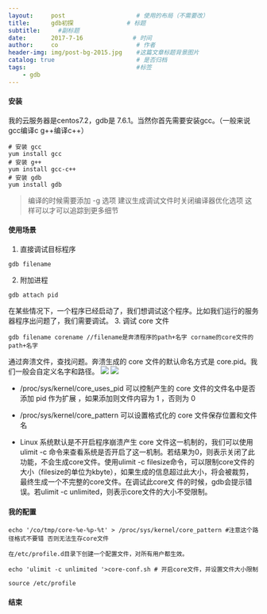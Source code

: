 ```yaml
---
layout:     post                    # 使用的布局（不需要改）
title:      gdb初探               # 标题 
subtitle:     #副标题
date:       2017-7-16              # 时间
author:     co                      # 作者
header-img: img/post-bg-2015.jpg    #这篇文章标题背景图片
catalog: true                       # 是否归档
tags:                               #标签
    - gdb
---
```

#### 安装
我的云服务器是centos7.2，gdb是 7.6.1。当然你首先需要安装gcc。（一般来说gcc编译c g++编译c++）
```
# 安装 gcc
yum install gcc
# 安装 g++
yum install gcc-c++
# 安装 gdb
yum install gdb
```
> 编译的时候需要添加 -g 选项
> 建议生成调试文件时关闭编译器优化选项 这样可以才可以追踪到更多细节

#### 使用场景
1. 直接调试目标程序

```
gdb filename
```

2. 附加进程

```
gdb attach pid
```

在某些情况下，一个程序已经启动了，我们想调试这个程序。比如我们运行的服务器程序出问题了，我们需要调试。
3. 调试 core 文件

```
gdb filename corename //filename是奔溃程序的path+名字 corname的core文件的path+名字
```


通过奔溃文件，查找问题。奔溃生成的 core 文件的默认命名方式是 core.pid。我们一般会自定义名字和路径。
![](https://gitee.com/whatplane/resource/raw/master/img/wx_20190212191022.png) 
![](https://gitee.com/whatplane/resource/raw/master/img/wx_20190212191135.png) 



- /proc/sys/kernel/core_uses_pid 可以控制产生的 core 文件的文件名中是否添加 pid 作为扩展 ，如果添加则文件内容为 1 ，否则为 0


- /proc/sys/kernel/core_pattern 可以设置格式化的 core 文件保存位置和文件名 

- Linux 系统默认是不开启程序崩溃产生 core 文件这一机制的，我们可以使用 ulimit -c 命令来查看系统是否开启了这一机制。若结果为0，则表示关闭了此功能，不会生成core文件。使用ulimit -c filesize命令，可以限制core文件的大小（filesize的单位为kbyte），如果生成的信息超过此大小，将会被裁剪，最终生成一个不完整的core文件。在调试此core文 件的时候，gdb会提示错误。若ulimit -c unlimited，则表示core文件的大小不受限制。

#### 我的配置

```
echo '/co/tmp/core-%e-%p-%t' > /proc/sys/kernel/core_pattern #注意这个路径格式不要错 否则无法生存core文件

在/etc/profile.d目录下创建一个配置文件，对所有用户都生效。

echo 'ulimit -c unlimited '>core-conf.sh # 开启core文件，并设置文件大小限制

source /etc/profile
```
#### 结束


